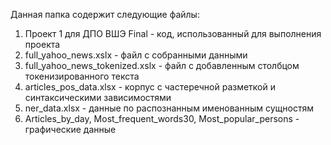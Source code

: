 Данная папка содержит следующие файлы:
1. Проект 1 для ДПО ВШЭ Final - код, использованный для выполнения проекта
2. full_yahoo_news.xslx - файл с собранными данными
3. full_yahoo_news_tokenized.xslx - файл с добавленным столбцом токенизированного текста
4. articles_pos_data.xlsx - корпус с частеречной разметкой и синтаксическими зависимостями
5. ner_data.xlsx - данные по распознанным именованным сущностям
6. Articles_by_day, Most_frequent_words30, Most_popular_persons - графические данные
